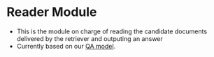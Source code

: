 # Reader Module

* This is the module on charge of reading the candidate documents delivered by the retriever and outputing an answer
* Currently based on our [QA model](https://huggingface.co/etalab-ia/camembert-base-squadFR-fquad-piaf).

